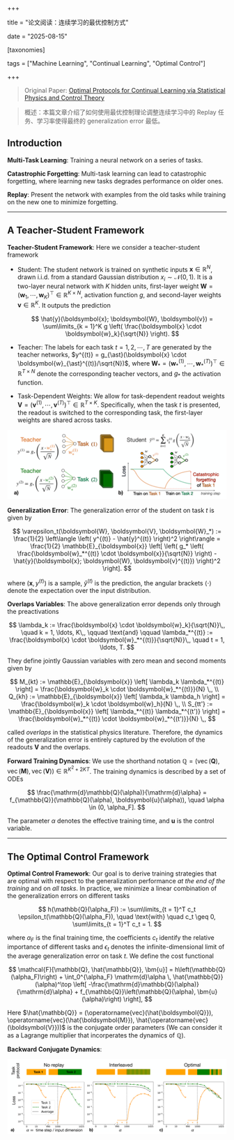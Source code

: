 +++

title = "论文阅读：连续学习的最优控制方式"

date = "2025-08-15"

[taxonomies]

tags = ["Machine Learning", "Continual Learning", "Optimal Control"]

+++

> Original Paper: [Optimal Protocols for Continual Learning via Statistical Physics and Control Theory](https://www.123865.com/s/plj7Vv-fvR23)

> 概述：本篇文章介绍了如何使用最优控制理论调整连续学习中的 Replay 任务、学习率使得最终的 generalization error 最低。

## Introduction

**Multi-Task Learning**: Training a neural network on a series of tasks.

**Catastrophic Forgetting**: Multi-task learning can lead to catastrophic forgetting, where learning new tasks degrades performance on older ones.

**Replay**: Present the network with examples from the old tasks while training on the new one to minimize forgetting.

---

## A Teacher-Student Framework

**Teacher-Student Framework**: Here we consider a teacher-student framework

- Student: The student network is trained on synthetic inputs $\boldsymbol{x} \in \mathbb{R}^N$, drawn i.i.d. from a standard Gaussian distribution $x_i \sim \mathcal{N}(0, 1)$. It is a two-layer neural network with $K$ hidden units, first-layer weight $\boldsymbol{W} = (\boldsymbol{w}_1,\cdots,\boldsymbol{w}_K)^{\top} \in \mathbb{R}^{K \times N}$, activation function $g$, and second-layer weights $\boldsymbol{v} \in \mathbb{R}^K$. It outputs the prediction

  $$
  \hat{y}(\boldsymbol{x}; \boldsymbol{W}, \boldsymbol{v}) = \sum\limits_{k = 1}^K g \left( \frac{\boldsymbol{x} \cdot \boldsymbol{w}_k}{\sqrt{N}} \right).
  $$
- Teacher: The labels for each task $t = 1,2,\cdots, T$ are generated by the teacher networks, $y^{(t)} = g_{\ast}(\boldsymbol{x} \cdot \boldsymbol{w}_{\ast}^{(t)}/\sqrt{N})$, where $\boldsymbol{W}_{\ast} = (\boldsymbol{w}_{\ast}^{(1)},\cdots,\boldsymbol{w}_{\ast}^{(T)})^{\top} \in \mathbb{R}^{T \times N}$ denote the corresponding teacher vectors, and $g_{\ast}$ the activation function.
- Task-Dependent Weights: We allow for task-dependent readout weights $\boldsymbol{V} = (\boldsymbol{v}^{(1)},\cdots,\boldsymbol{v}^{(T)})^{\top} \in \mathbb{R}^{T \times K}$. Specifically, when the task $t$ is presented, the readout is switched to the corresponding task, the first-layer weights are shared across tasks.

![image](assets/image-20250815095756-eyuazzc.png "Representation of the continual learning task in the teacher-student setting: (a) A student network is trained on i.i.d. inputs from two teacher networks, defining two different tasks; (b) Sequential training results in catastrophic forgetting.")

**Generalization Error**: The generalization error of the student on task $t$ is given by

$$
\varepsilon_t(\boldsymbol{W}, \boldsymbol{V}, \boldsymbol{W}_*) := \frac{1}{2} \left\langle \left( y^{(t)} - \hat{y}^{(t)} \right)^2 \right\rangle = \frac{1}{2} \mathbb{E}_{\boldsymbol{x}} \left[ \left( g_* \left( \frac{\boldsymbol{w}_*^{(t)} \cdot \boldsymbol{x}}{\sqrt{N}} \right) - \hat{y}(\boldsymbol{x}; \boldsymbol{W}, \boldsymbol{v}^{(t)}) \right)^2 \right].
$$

where $(\boldsymbol{x}, y^{(t)})$ is a sample, $\hat{y}^{(t)}$ is the prediction, the angular brackets $\langle \cdot \rangle$ denote the expectation over the input distribution.

**Overlaps Variables**: The above generalization error depends only through the preactivations

$$
\lambda_k := \frac{\boldsymbol{x} \cdot \boldsymbol{w}_k}{\sqrt{N}}\,, \quad k = 1, \ldots, K\,, \qquad \text{and} \qquad \lambda_*^{(t)} := \frac{\boldsymbol{x} \cdot \boldsymbol{w}_*^{(t)}}{\sqrt{N}}\,, \quad t = 1, \ldots, T.
$$

They define jointly Gaussian variables with zero mean and second moments given by

$$
M_{kt} := \mathbb{E}_{\boldsymbol{x}} \left[ \lambda_k \lambda_*^{(t)} \right] = \frac{\boldsymbol{w}_k \cdot \boldsymbol{w}_*^{(t)}}{N} \,, \\
Q_{kh} := \mathbb{E}_{\boldsymbol{x}} \left[ \lambda_k \lambda_h \right] = \frac{\boldsymbol{w}_k \cdot \boldsymbol{w}_h}{N} \,, \\
S_{tt'} := \mathbb{E}_{\boldsymbol{x}} \left[ \lambda_*^{(t)} \lambda_*^{(t')} \right] = \frac{\boldsymbol{w}_*^{(t)} \cdot \boldsymbol{w}_*^{(t')}}{N} \,,
$$

called *overlaps* in the statistical physics literature. Therefore, the dynamics of the generalization error is entirely captured by the evolution of the readouts $\boldsymbol{V}$ and the overlaps.

**Forward Training Dynamics**: We use the shorthand notation $\mathbb{Q} = (\operatorname{vec}(\boldsymbol{Q}), \operatorname{vec}(\boldsymbol{M}), \operatorname{vec}(\boldsymbol{V})) \in \mathbb{R}^{K^2 + 2KT}$. The training dynamics is described by a set of ODEs

$$
\frac{\mathrm{d}\mathbb{Q}(\alpha)}{\mathrm{d}\alpha} = f_{\mathbb{Q}}(\mathbb{Q}(\alpha), \boldsymbol{u}(\alpha)), \quad \alpha \in (0, \alpha_F].
$$

The parameter $\alpha$ denotes the effective training time, and $\boldsymbol{u}$ is the control variable.

---

## The Optimal Control Framework

**Optimal Control Framework**: Our goal is to derive training strategies that are optimal with respect to the generalization performance *at the end of the training* and on *all tasks*. In practice, we minimize a linear combination of the generalization errors on different tasks

$$
h(\mathbb{Q}(\alpha_F)) := \sum\limits_{t = 1}^T c_t \epsilon_t(\mathbb{Q}(\alpha_F)), \quad \text{with} \quad c_t \geq 0, \sum\limits_{t = 1}^T c_t = 1.
$$

where $\alpha_F$ is the final training time, the coefficients $c_t$ identify the relative importance of different tasks and $\epsilon_t$ denotes the infinite-dimensional limit of the average generalization error on task $t$. We define the cost functional

$$
\mathcal{F}[\mathbb{Q}, \hat{\mathbb{Q}}, \bm{u}] = h\left(\mathbb{Q}(\alpha_F)\right) + \int_0^{\alpha_F} \mathrm{d}\alpha \, \hat{\mathbb{Q}}(\alpha)^\top \left[ -\frac{\mathrm{d}\mathbb{Q}(\alpha)}{\mathrm{d}\alpha} + f_{\mathbb{Q}}\left(\mathbb{Q}(\alpha), \bm{u}(\alpha)\right) \right],
$$

Here $\hat{\mathbb{Q}} = (\operatorname{vec}(\hat{\boldsymbol{Q}}), \operatorname{vec}(\hat{\boldsymbol{M}}), \hat{\operatorname{vec}(\boldsymbol{V}}))$ is the conjugate order parameters (We can consider it as a Lagrange multiplier that incorperates the dynamics of $\mathbb{Q}$).

**Backward Conjugate Dynamics**: 

![image](assets/image-20250815150435-10kdupk.png)

‍

‍
